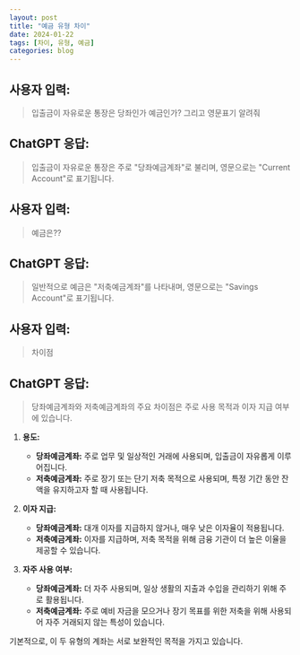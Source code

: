 ```yaml
---
layout: post
title: "예금 유형 차이"
date: 2024-01-22
tags: [차이, 유형, 예금]
categories: blog
---
```


## 사용자 입력:
> 입출금이 자유로운 통장은 당좌인가 예금인가? 그리고 영문표기 알려줘

## ChatGPT 응답:
> 입출금이 자유로운 통장은 주로 "당좌예금계좌"로 불리며, 영문으로는 "Current Account"로 표기됩니다.

## 사용자 입력:
> 예금은??

## ChatGPT 응답:
> 일반적으로 예금은 "저축예금계좌"를 나타내며, 영문으로는 "Savings Account"로 표기됩니다.

## 사용자 입력:
> 차이점

## ChatGPT 응답:
> 당좌예금계좌와 저축예금계좌의 주요 차이점은 주로 사용 목적과 이자 지급 여부에 있습니다. 

1. **용도:**
   - **당좌예금계좌:** 주로 업무 및 일상적인 거래에 사용되며, 입출금이 자유롭게 이루어집니다.
   - **저축예금계좌:** 주로 장기 또는 단기 저축 목적으로 사용되며, 특정 기간 동안 잔액을 유지하고자 할 때 사용됩니다.

2. **이자 지급:**
   - **당좌예금계좌:** 대개 이자를 지급하지 않거나, 매우 낮은 이자율이 적용됩니다.
   - **저축예금계좌:** 이자를 지급하며, 저축 목적을 위해 금융 기관이 더 높은 이율을 제공할 수 있습니다.

3. **자주 사용 여부:**
   - **당좌예금계좌:** 더 자주 사용되며, 일상 생활의 지출과 수입을 관리하기 위해 주로 활용됩니다.
   - **저축예금계좌:** 주로 예비 자금을 모으거나 장기 목표를 위한 저축을 위해 사용되어 자주 거래되지 않는 특성이 있습니다.

기본적으로, 이 두 유형의 계좌는 서로 보완적인 목적을 가지고 있습니다.

